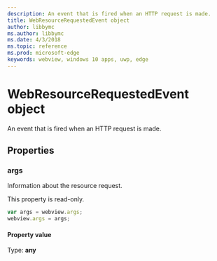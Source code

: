 ```yaml
---
description: An event that is fired when an HTTP request is made.
title: WebResourceRequestedEvent object
author: libbymc
ms.author: libbymc
ms.date: 4/3/2018
ms.topic: reference
ms.prod: microsoft-edge
keywords: webview, windows 10 apps, uwp, edge
---
```


# WebResourceRequestedEvent object

An event that is fired when an HTTP request is made.

## Properties

### args

Information about the resource request. 

This property is read-only.

```js
var args = webview.args;
webview.args = args;
```

#### Property value
Type: **any**

